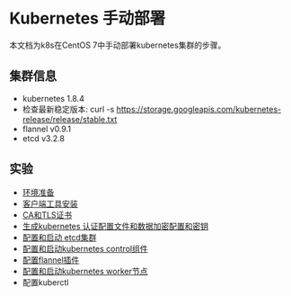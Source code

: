 # Kubernetes 手动部署 #

本文档为k8s在CentOS 7中手动部署kubernetes集群的步骤。

## 集群信息 ##

- kubernetes 1.8.4
- 检查最新稳定版本: curl -s https://storage.googleapis.com/kubernetes-release/release/stable.txt
- flannel v0.9.1
- etcd v3.2.8

## 实验 ##

- [环境准备](blob/master/docs/01-prerequisites.dm)
- [客户端工具安装](blob/master/docs/02-clinet-tools.md)
- [CA和TLS证书](blob/master/docs/03-certificate.md)
- [生成kubernetes 认证配置文件和数据加密配置和密钥](blob/master/docs/04-kubernetes-configuration-files.md)
- [配置和启动 etcd集群](blob/master/docs/05-etcd.md)
- [配置和启动kubernetes control组件](blob/master/docs/06-k8s-controllers.md)
- [配置flannel插件](blob/master/docs/07-flannel.md)
- [配置和启动kubernetes worker节点](blob/master/docs/08-k8s-workers.md)
- 配置kuberctl




